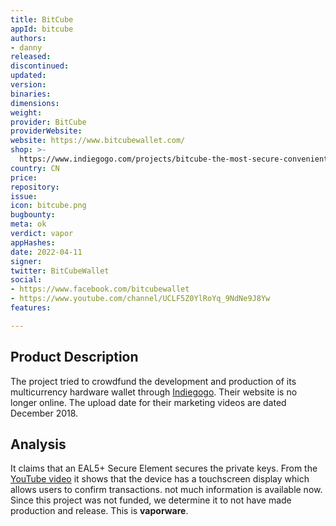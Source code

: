 ```yaml
---
title: BitCube
appId: bitcube
authors:
- danny
released: 
discontinued: 
updated: 
version: 
binaries: 
dimensions: 
weight: 
provider: BitCube
providerWebsite: 
website: https://www.bitcubewallet.com/
shop: >-
  https://www.indiegogo.com/projects/bitcube-the-most-secure-convenient-bitcoin-wallet/coming_soon
country: CN
price: 
repository: 
issue: 
icon: bitcube.png
bugbounty: 
meta: ok
verdict: vapor
appHashes: 
date: 2022-04-11
signer: 
twitter: BitCubeWallet
social:
- https://www.facebook.com/bitcubewallet
- https://www.youtube.com/channel/UCLF5Z0YlRoYq_9NdNe9J8Yw
features: 

---
```


## Product Description 

The project tried to crowdfund the development and production of its multicurrency hardware wallet through [Indiegogo](https://www.indiegogo.com/projects/bitcube-the-most-secure-convenient-bitcoin-wallet/coming_soon). Their website is no longer online. The upload date for their marketing videos are dated December 2018. 

## Analysis

It claims that an EAL5+ Secure Element secures the private keys. From the [YouTube video](https://www.youtube.com/watch?v=9-tcRilfKXs) it shows that the device has a touchscreen display which allows users to confirm transactions. not much information is available now. Since this project was not funded, we determine it to not have made production and release. This is **vaporware**.
